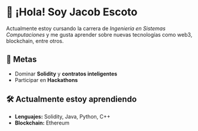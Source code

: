 # 👋 ¡Hola! Soy Jacob Escoto  

Actualmente estoy cursando la carrera de *Ingeniería en Sistemas Computaciones* y 
me gusta aprender sobre nuevas tecnologías como web3, blockchain, entre otros.

## 🎯 Metas
- Dominar **Solidity** y **contratos inteligentes**
- Participar en **Hackathons**

## 🛠 Actualmente estoy aprendiendo
- **Lenguajes:** Solidity, Java, Python, C++
- **Blockchain:** Ethereum
